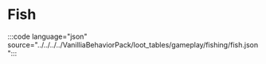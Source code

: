 # Fish

:::code language="json" source="../../../../VanilliaBehaviorPack/loot_tables/gameplay/fishing/fish.json":::
